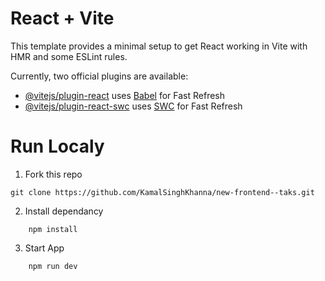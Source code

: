 # React + Vite

This template provides a minimal setup to get React working in Vite with HMR and some ESLint rules.

Currently, two official plugins are available:

- [@vitejs/plugin-react](https://github.com/vitejs/vite-plugin-react/blob/main/packages/plugin-react/README.md) uses [Babel](https://babeljs.io/) for Fast Refresh
- [@vitejs/plugin-react-swc](https://github.com/vitejs/vite-plugin-react-swc) uses [SWC](https://swc.rs/) for Fast Refresh


# Run Localy

1. Fork this repo

```
git clone https://github.com/KamalSinghKhanna/new-frontend--taks.git
```

2. Install dependancy

```
    npm install
```

3. Start App

```
    npm run dev
```